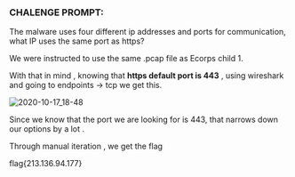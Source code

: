 ### **CHALENGE PROMPT**:

The malware uses four different ip addresses and ports for communication, what IP uses the same port as https?

We were instructed to use the same .pcap file as Ecorps child 1.

With that in mind , knowing that **https default port is 443** , using wireshark and going to
endpoints -> tcp we get this.

![2020-10-17_18-48](https://user-images.githubusercontent.com/73142671/96651748-208ddc00-133e-11eb-8a14-2a32e9516971.png)

Since we know that the port we are looking for is 443, that narrows down our options by a lot . 

Through manual iteration , we get the flag 

flag{213.136.94.177}
 
